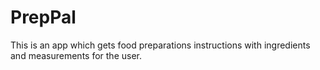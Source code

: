 # PrepPal
This is an app which gets food preparations instructions with ingredients and measurements for the user.
